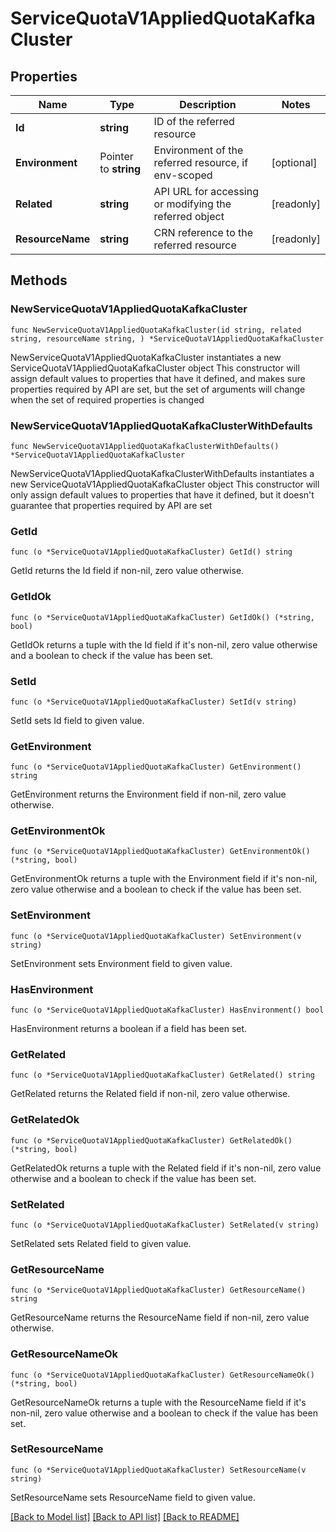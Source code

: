 # ServiceQuotaV1AppliedQuotaKafkaCluster

## Properties

Name | Type | Description | Notes
------------ | ------------- | ------------- | -------------
**Id** | **string** | ID of the referred resource | 
**Environment** | Pointer to **string** | Environment of the referred resource, if env-scoped | [optional] 
**Related** | **string** | API URL for accessing or modifying the referred object | [readonly] 
**ResourceName** | **string** | CRN reference to the referred resource | [readonly] 

## Methods

### NewServiceQuotaV1AppliedQuotaKafkaCluster

`func NewServiceQuotaV1AppliedQuotaKafkaCluster(id string, related string, resourceName string, ) *ServiceQuotaV1AppliedQuotaKafkaCluster`

NewServiceQuotaV1AppliedQuotaKafkaCluster instantiates a new ServiceQuotaV1AppliedQuotaKafkaCluster object
This constructor will assign default values to properties that have it defined,
and makes sure properties required by API are set, but the set of arguments
will change when the set of required properties is changed

### NewServiceQuotaV1AppliedQuotaKafkaClusterWithDefaults

`func NewServiceQuotaV1AppliedQuotaKafkaClusterWithDefaults() *ServiceQuotaV1AppliedQuotaKafkaCluster`

NewServiceQuotaV1AppliedQuotaKafkaClusterWithDefaults instantiates a new ServiceQuotaV1AppliedQuotaKafkaCluster object
This constructor will only assign default values to properties that have it defined,
but it doesn't guarantee that properties required by API are set

### GetId

`func (o *ServiceQuotaV1AppliedQuotaKafkaCluster) GetId() string`

GetId returns the Id field if non-nil, zero value otherwise.

### GetIdOk

`func (o *ServiceQuotaV1AppliedQuotaKafkaCluster) GetIdOk() (*string, bool)`

GetIdOk returns a tuple with the Id field if it's non-nil, zero value otherwise
and a boolean to check if the value has been set.

### SetId

`func (o *ServiceQuotaV1AppliedQuotaKafkaCluster) SetId(v string)`

SetId sets Id field to given value.


### GetEnvironment

`func (o *ServiceQuotaV1AppliedQuotaKafkaCluster) GetEnvironment() string`

GetEnvironment returns the Environment field if non-nil, zero value otherwise.

### GetEnvironmentOk

`func (o *ServiceQuotaV1AppliedQuotaKafkaCluster) GetEnvironmentOk() (*string, bool)`

GetEnvironmentOk returns a tuple with the Environment field if it's non-nil, zero value otherwise
and a boolean to check if the value has been set.

### SetEnvironment

`func (o *ServiceQuotaV1AppliedQuotaKafkaCluster) SetEnvironment(v string)`

SetEnvironment sets Environment field to given value.

### HasEnvironment

`func (o *ServiceQuotaV1AppliedQuotaKafkaCluster) HasEnvironment() bool`

HasEnvironment returns a boolean if a field has been set.

### GetRelated

`func (o *ServiceQuotaV1AppliedQuotaKafkaCluster) GetRelated() string`

GetRelated returns the Related field if non-nil, zero value otherwise.

### GetRelatedOk

`func (o *ServiceQuotaV1AppliedQuotaKafkaCluster) GetRelatedOk() (*string, bool)`

GetRelatedOk returns a tuple with the Related field if it's non-nil, zero value otherwise
and a boolean to check if the value has been set.

### SetRelated

`func (o *ServiceQuotaV1AppliedQuotaKafkaCluster) SetRelated(v string)`

SetRelated sets Related field to given value.


### GetResourceName

`func (o *ServiceQuotaV1AppliedQuotaKafkaCluster) GetResourceName() string`

GetResourceName returns the ResourceName field if non-nil, zero value otherwise.

### GetResourceNameOk

`func (o *ServiceQuotaV1AppliedQuotaKafkaCluster) GetResourceNameOk() (*string, bool)`

GetResourceNameOk returns a tuple with the ResourceName field if it's non-nil, zero value otherwise
and a boolean to check if the value has been set.

### SetResourceName

`func (o *ServiceQuotaV1AppliedQuotaKafkaCluster) SetResourceName(v string)`

SetResourceName sets ResourceName field to given value.



[[Back to Model list]](../README.md#documentation-for-models) [[Back to API list]](../README.md#documentation-for-api-endpoints) [[Back to README]](../README.md)


